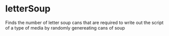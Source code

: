 # letterSoup
Finds the number of letter soup cans that are required to write out the script of a type of media by randomly genereating cans of soup
